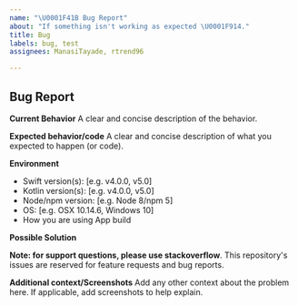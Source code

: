 ```yaml
---
name: "\U0001F41B Bug Report"
about: "If something isn't working as expected \U0001F914."
title: Bug
labels: bug, test
assignees: ManasiTayade, rtrend96

---
```


## Bug Report

**Current Behavior**
A clear and concise description of the behavior.

**Expected behavior/code**
A clear and concise description of what you expected to happen (or code).

**Environment**

- Swift version(s): [e.g. v4.0.0, v5.0]
- Kotlin version(s): [e.g. v4.0.0, v5.0]
- Node/npm version: [e.g. Node 8/npm 5]
- OS: [e.g. OSX 10.14.6, Windows 10]
- How you are using App build

**Possible Solution**

<!--- Only if you have suggestions on a fix for the bug -->

**Note: for support questions, please use stackoverflow**. This repository's issues are reserved for feature requests and bug reports.

**Additional context/Screenshots**
Add any other context about the problem here. If applicable, add screenshots to help explain.
